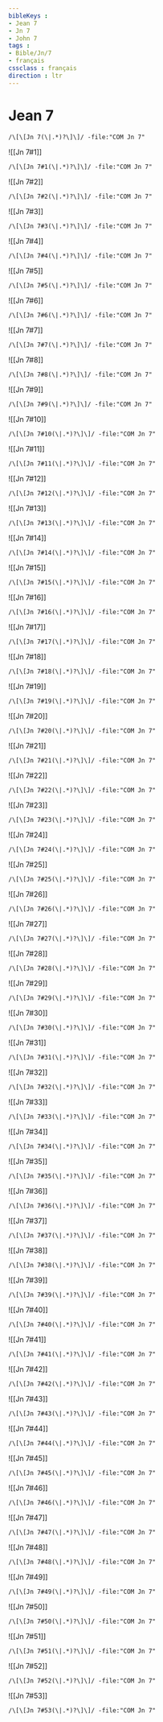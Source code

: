 ```yaml
---
bibleKeys : 
- Jean 7
- Jn 7
- John 7
tags : 
- Bible/Jn/7
- français
cssclass : français
direction : ltr
---
```


# Jean 7

```query
/\[\[Jn 7(\|.*)?\]\]/ -file:"COM Jn 7"
```



![[Jn 7#1]]

```query
/\[\[Jn 7#1(\|.*)?\]\]/ -file:"COM Jn 7"
```

![[Jn 7#2]]

```query
/\[\[Jn 7#2(\|.*)?\]\]/ -file:"COM Jn 7"
```

![[Jn 7#3]]

```query
/\[\[Jn 7#3(\|.*)?\]\]/ -file:"COM Jn 7"
```

![[Jn 7#4]]

```query
/\[\[Jn 7#4(\|.*)?\]\]/ -file:"COM Jn 7"
```

![[Jn 7#5]]

```query
/\[\[Jn 7#5(\|.*)?\]\]/ -file:"COM Jn 7"
```

![[Jn 7#6]]

```query
/\[\[Jn 7#6(\|.*)?\]\]/ -file:"COM Jn 7"
```

![[Jn 7#7]]

```query
/\[\[Jn 7#7(\|.*)?\]\]/ -file:"COM Jn 7"
```

![[Jn 7#8]]

```query
/\[\[Jn 7#8(\|.*)?\]\]/ -file:"COM Jn 7"
```

![[Jn 7#9]]

```query
/\[\[Jn 7#9(\|.*)?\]\]/ -file:"COM Jn 7"
```

![[Jn 7#10]]

```query
/\[\[Jn 7#10(\|.*)?\]\]/ -file:"COM Jn 7"
```

![[Jn 7#11]]

```query
/\[\[Jn 7#11(\|.*)?\]\]/ -file:"COM Jn 7"
```

![[Jn 7#12]]

```query
/\[\[Jn 7#12(\|.*)?\]\]/ -file:"COM Jn 7"
```

![[Jn 7#13]]

```query
/\[\[Jn 7#13(\|.*)?\]\]/ -file:"COM Jn 7"
```

![[Jn 7#14]]

```query
/\[\[Jn 7#14(\|.*)?\]\]/ -file:"COM Jn 7"
```

![[Jn 7#15]]

```query
/\[\[Jn 7#15(\|.*)?\]\]/ -file:"COM Jn 7"
```

![[Jn 7#16]]

```query
/\[\[Jn 7#16(\|.*)?\]\]/ -file:"COM Jn 7"
```

![[Jn 7#17]]

```query
/\[\[Jn 7#17(\|.*)?\]\]/ -file:"COM Jn 7"
```

![[Jn 7#18]]

```query
/\[\[Jn 7#18(\|.*)?\]\]/ -file:"COM Jn 7"
```

![[Jn 7#19]]

```query
/\[\[Jn 7#19(\|.*)?\]\]/ -file:"COM Jn 7"
```

![[Jn 7#20]]

```query
/\[\[Jn 7#20(\|.*)?\]\]/ -file:"COM Jn 7"
```

![[Jn 7#21]]

```query
/\[\[Jn 7#21(\|.*)?\]\]/ -file:"COM Jn 7"
```

![[Jn 7#22]]

```query
/\[\[Jn 7#22(\|.*)?\]\]/ -file:"COM Jn 7"
```

![[Jn 7#23]]

```query
/\[\[Jn 7#23(\|.*)?\]\]/ -file:"COM Jn 7"
```

![[Jn 7#24]]

```query
/\[\[Jn 7#24(\|.*)?\]\]/ -file:"COM Jn 7"
```

![[Jn 7#25]]

```query
/\[\[Jn 7#25(\|.*)?\]\]/ -file:"COM Jn 7"
```

![[Jn 7#26]]

```query
/\[\[Jn 7#26(\|.*)?\]\]/ -file:"COM Jn 7"
```

![[Jn 7#27]]

```query
/\[\[Jn 7#27(\|.*)?\]\]/ -file:"COM Jn 7"
```

![[Jn 7#28]]

```query
/\[\[Jn 7#28(\|.*)?\]\]/ -file:"COM Jn 7"
```

![[Jn 7#29]]

```query
/\[\[Jn 7#29(\|.*)?\]\]/ -file:"COM Jn 7"
```

![[Jn 7#30]]

```query
/\[\[Jn 7#30(\|.*)?\]\]/ -file:"COM Jn 7"
```

![[Jn 7#31]]

```query
/\[\[Jn 7#31(\|.*)?\]\]/ -file:"COM Jn 7"
```

![[Jn 7#32]]

```query
/\[\[Jn 7#32(\|.*)?\]\]/ -file:"COM Jn 7"
```

![[Jn 7#33]]

```query
/\[\[Jn 7#33(\|.*)?\]\]/ -file:"COM Jn 7"
```

![[Jn 7#34]]

```query
/\[\[Jn 7#34(\|.*)?\]\]/ -file:"COM Jn 7"
```

![[Jn 7#35]]

```query
/\[\[Jn 7#35(\|.*)?\]\]/ -file:"COM Jn 7"
```

![[Jn 7#36]]

```query
/\[\[Jn 7#36(\|.*)?\]\]/ -file:"COM Jn 7"
```

![[Jn 7#37]]

```query
/\[\[Jn 7#37(\|.*)?\]\]/ -file:"COM Jn 7"
```

![[Jn 7#38]]

```query
/\[\[Jn 7#38(\|.*)?\]\]/ -file:"COM Jn 7"
```

![[Jn 7#39]]

```query
/\[\[Jn 7#39(\|.*)?\]\]/ -file:"COM Jn 7"
```

![[Jn 7#40]]

```query
/\[\[Jn 7#40(\|.*)?\]\]/ -file:"COM Jn 7"
```

![[Jn 7#41]]

```query
/\[\[Jn 7#41(\|.*)?\]\]/ -file:"COM Jn 7"
```

![[Jn 7#42]]

```query
/\[\[Jn 7#42(\|.*)?\]\]/ -file:"COM Jn 7"
```

![[Jn 7#43]]

```query
/\[\[Jn 7#43(\|.*)?\]\]/ -file:"COM Jn 7"
```

![[Jn 7#44]]

```query
/\[\[Jn 7#44(\|.*)?\]\]/ -file:"COM Jn 7"
```

![[Jn 7#45]]

```query
/\[\[Jn 7#45(\|.*)?\]\]/ -file:"COM Jn 7"
```

![[Jn 7#46]]

```query
/\[\[Jn 7#46(\|.*)?\]\]/ -file:"COM Jn 7"
```

![[Jn 7#47]]

```query
/\[\[Jn 7#47(\|.*)?\]\]/ -file:"COM Jn 7"
```

![[Jn 7#48]]

```query
/\[\[Jn 7#48(\|.*)?\]\]/ -file:"COM Jn 7"
```

![[Jn 7#49]]

```query
/\[\[Jn 7#49(\|.*)?\]\]/ -file:"COM Jn 7"
```

![[Jn 7#50]]

```query
/\[\[Jn 7#50(\|.*)?\]\]/ -file:"COM Jn 7"
```

![[Jn 7#51]]

```query
/\[\[Jn 7#51(\|.*)?\]\]/ -file:"COM Jn 7"
```

![[Jn 7#52]]

```query
/\[\[Jn 7#52(\|.*)?\]\]/ -file:"COM Jn 7"
```

![[Jn 7#53]]

```query
/\[\[Jn 7#53(\|.*)?\]\]/ -file:"COM Jn 7"
```

